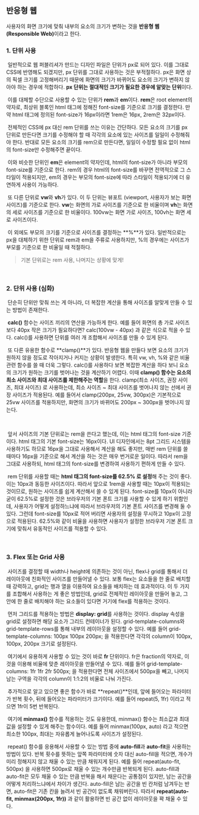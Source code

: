## 반응형 웹

 사용자의 화면 크기에 맞춰 내부의 요소의 크기가 변하는 것을 <strong>반응형 웹 (Responsible Web)</strong>이라고 한다.



### 1. 단위 사용

&nbsp;일반적으로 웹 퍼블리셔가 만드는 디자인 파일은 단위가 px로 되어 있다. 이를 그대로 CSS에 반영해도 되겠지만, px 단위를 그대로 사용하는 것은 부적절하다. px은 화면 상의 픽셀 크기를 고정해버리기 때문에 화면의 크기가 바뀌어도 요소의 크기가 변하지 않아야 하는 경우에 적합하다. **px 단위는 절대적인 크기가 필요한 경우에 알맞는 단위**이다.

&nbsp;이를 대체할 수단으로 사용할 수 있는 단위가 **rem**과 **em**이다. **rem**은 root element의 약자로, 최상위 블록인 html 태그에 정해진 font-size를 기준으로 크기를 결정한다. 만약 html 태그에 정의된 font-size가 16px이라면 1rem은 16px, 2rem은 32px이다.

&nbsp;전체적인 CSS에 px 대신 rem 단위를 쓰는 이유는 간단하다. 모든 요소의 크기를 px 단위로 만든다면 크기를 수정해야 할 때 각각의 요소에 있는 사이즈를 일일이 수정해줘야 한다. 반대로 모든 요소의 크기를 rem으로 만든다면, 일일이 수정할 필요 없이 html의 font-size만 수정해주면 끝이다.

&nbsp;이와 비슷한 단위인 **em**은 element의 약자인데, html의 font-size가 아니라 부모의 font-size를 기준으로 한다. rem의 경우 html의 font-size를 바꾸면 전역적으로 그 스타일이 적용되지만, em의 경우는 부모의 font-size에 따라 스타일이 적용되기에 더 유연하게 사용이 가능하다.

&nbsp;또 다른 단위로 **vw**와 **vh**가 있다. 이 두 단위는 뷰포트 (viewport, 사용자가 보는 화면 사이즈)를 기준으로 한다. **vw**는 화면의 가로 사이즈를 기준으로 한 비율이며 **vh**는 화면의 세로 사이즈를 기준으로 한 비율이다. 100vw는 화면 가로 사이즈, 100vh는 화면 세로 사이즈이다.

&nbsp;이 외에도 부모의 크기를 기준으로 사이즈를 결정하는 **%**가 있다. 일반적으로는 px을 대체하기 위한 단위로 rem과 em을 주류로 사용하지만, %의 경우에는 사이즈가 부모를 기준으로 한 비율일 때 적절하다.

> 기본 단위로는 rem 사용, 나머지는 상황에 맞게!

<br>

### 2. 단위 사용 (심화)

&nbsp;단순히 단위만 맞춰 쓰는 게 아니라, 더 복잡한 계산을 통해 사이즈를 알맞게 만들 수 있는 방법이 존재한다.

&nbsp;**calc()** 함수는 사이즈 끼리의 연산을 가능하게 한다. 예를 들어 화면의 총 가로 사이즈보다 40px 작은 크기가 필요하다면? calc(100vw - 40px) 과 같은 식으로 적을 수 있다. calc()를 사용하면 단위를 여러 개 조합해서 사이즈를 만들 수 있게 된다.

&nbsp;또 다른 유용한 함수로 **clamp()**가 있다. 반응형 웹을 만들다 보면 요소의 크기가 원하지 않을 정도로 작아지거나 커지는 상황이 발생한다. 특히 vw, vh, %와 같은 비율 관련 함수를 쓸 때 더욱 그렇다. calc()를 사용하다 보면 복잡한 계산을 하다 보니 요소의 크기가 원하는 크기를 벗어나는 것을 계산하기 어렵다. 이때 **clamp() 함수는 요소의 최소 사이즈와 최대 사이즈를 제한해주는 역할**을 한다. clamp(최소 사이즈, 권장 사이즈, 최대 사이즈) 로 사용하는데, 최소 사이즈 ~ 최대 사이즈를 벗어나지 않는 선에서 권장 사이즈가 적용된다. 예를 들어서 clamp(200px, 25vw, 300px)은 기본적으로 25vw 사이즈를 적용하지만, 화면의 크기가 바뀌어도 200px ~ 300px을 벗어나지 않는다.

<br>

&nbsp;앞서 사이즈의 기본 단위로는 rem을 쓴다고 했는데, 이는 html 태그의 font-size 기준이다. html 태그의 기본 font-size는 16px이다. UI 디자인에서는 8pt 그리드 시스템을 사용하기도 하므로 16px을 그대로 사용해서 계산을 해도 좋지만, 매번 rem 단위를 쓸 때마다 16px을 기준으로 해서 계산을 하는 것은 매우 번거로운 일이다. 따라서 rem을 그대로 사용하되, html 태그의 font-size를 변경하여 사용하기 편하게 만들 수 있다.

&nbsp;rem 단위를 사용할 때는 **html 태그의 font-size를 62.5% 로 설정**해 주는 것이 좋다. 이는 10px과 동등한 사이즈이다. 따라서 앞으로 1rem을 사용할 때는 10px이 적용되는 것이므로, 원하는 사이즈를 쉽게 계산해서 쓸 수 있게 된다. font-size를 10px이 아니라 굳이 62.5%로 설정한 것은 브라우저의 기본 폰트 크기를 사용할 수 있게 하기 위함인데, 사용자가 어떻게 설정하느냐에 따라서 브라우저의 기본 폰트 사이즈를 변경해 둘 수 있다. 그런데 font-size를 10px로 적어 버리면 사용자의 설정을 무시하고 10px이 고정으로 적용된다. 62.5%와 같이 비율을 사용하면 사용자가 설정한 브라우저 기본 폰트 크기에 맞춰서 유동적인 사이즈를 적용할 수 있다.

<br>

### 3. Flex 또는 Grid 사용

&nbsp;사이즈를 결정할 때 width나 height에 의존하는 것이 아닌, flex나 grid를 통해서 더 레이아웃에 친화적인 사이즈를 만들어낼 수 있다. 보통 flex는 요소들을 한 줄로 배치할 때 강력하고, grid는 행과 열을 이용하여 요소들을 배치하는 데 효과적이다. 이 두 가지를 조합해서 사용하는 게 좋은 방법인데, grid로 전체적인 레이아웃을 만들어 놓고, 그 안에 한 줄로 배치해야 하는 요소들이 있다면 거기에 flex를 적용하는 것이다.

&nbsp;먼저 그리드를 적용하는 방법은 **display: grid**를 사용하는 것이다. display 속성을 grid로 설정하면 해당 요소가 그리드 컨테이너가 된다. grid-template-columns와 grid-template-rows를 통해 내부의 레이아웃을 설정할 수 있다. 예를 들어 grid-template-columns: 100px 100px 200px; 을 적용한다면 각각의 column이 100px, 100px, 200px 크기로 설정된다.

&nbsp;여기에서 유용하게 사용할 수 있는 것이 바로 **fr** 단위이다. fr은 fraction의 약자로, 이것을 이용해 비율에 맞춘 레이아웃을 만들어낼 수 있다. 예를 들어 grid-template-columns: 1fr 1fr 2fr 500px; 을 적용한다면 전체 사이즈에서 500px을 빼고, 나머지 남는 구역을 각각의 column이 1:1:2의 비율로 나눠 가진다.

&nbsp;추가적으로 알고 있으면 좋은 함수가 바로 **repeat()**인데, 앞에 들어오는 파라미터가 반복 횟수, 뒤에 들어오는 파라미터가 크기이다. 예를 들어 repeat(5, 1fr) 이라고 적으면 1fr이 5번 반복된다.

&nbsp;여기에 **minmax()** 함수를 적용하는 것도 유용한데, minmax() 함수는 최소값과 최대값을 설정할 수 있게 해주는 함수이다. 예를 들어 minmax(100px, auto) 라고 적으면 최소한 100px, 최대는 자유롭게 늘어나도록 사이즈가 설정된다.

&nbsp;repeat() 함수를 응용해서 사용할 수 있는 방법 중에 **auto-fill**과 **auto-fit**을 사용하는 방법이 있다. 반복 횟수를 뜻하는 앞쪽 파라미터에 숫자 대신 auto-fill을 적으면, 개수가 미리 정해지지 않고 채울 수 있는 만큼 채워지게 된다. 예를 들어 repeat(auto-fit, 500px) 을 사용하면 500px로 채울 수 있는 개수만큼 반복되게 된다. auto-fill과 auto-fit은 모두 채울 수 있는 만큼 반복을 해서 채운다는 공통점이 있지만, 남는 공간을 어떻게 처리하느냐에서 차이가 생긴다. auto-fill은 남는 공간을 빈 칸처럼 남겨두는 반면, auto-fit은 기존 칸을 늘려서 빈 공간이 없도록 채워버린다. 따라서 **repeat(auto-fit, minmax(200px, 1fr))** 과 같이 활용하면 빈 공간 없이 레이아웃을 꽉 채울 수 있다.

